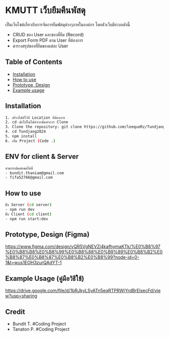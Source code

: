 # KMUTT เว็บยืมคืนพัสดุ
เป็นเว็บไซต์เกี่ยวกับการจัดการยืมพัสดุต่างๆภายในองค์กร โดยตัวเว็บมีระบบดังนี้

 - CRUD ของ User และของที่ยืม (Record)
 - Export Form PDF ตาม User ที่ต้องการ
 - ตารางสรุปของที่ยืมของแต่ละ User

## Table of Contents

 - [Installation](#installation) 
 - [How to use](#how-to-use) 
 - [Prototype, Design](#prototype,-design) 
 - [Example usage](example-usage)

## Installation

```bash
1. สร้างไฟล์ไว้ที่ Location ที่ต้องการ
2. cd เข้าไปในไฟล์จากนั้นทำการ Clone
3. Clone the repository: git clone https://github.com/leequeRz/Tundjang2024.git
4. cd Tundjang2024
5. npm install
6. เปิด Project (Code .)
```
## ENV for client & Server
```bash
สามารถติดต่อขอได้ที่ 
- bundit.thaniam@gmail.com
- fifa52766@gmail.com
```

## How to use
```bash
ฝั่ง Server (cd server)
- npm run dev
ฝั่ง Client (cd client)
- npm run start:dev
```

## Prototype, Design (Figma)

https://www.figma.com/design/vQR5VgNEVZi4kafhymaKTk/%E0%B8%97%E0%B8%B8%E0%B8%99%E0%B8%88%E0%B9%89%E0%B8%B2%E0%B8%87%E0%B8%87%E0%B8%B2%E0%B8%99?node-id=0-1&t=wus1EOH3zurQAdYT-1

## Example Usage (คู่มือวิธีใช้)
https://drive.google.com/file/d/1bRJkyLSyATn5eqRTPRWjYrdBrElxecFd/view?usp=sharing

## Credit
- Bundit T. #Coding Project
- Tanaton P. #Coding Project
